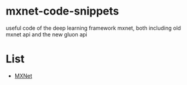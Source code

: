 # mxnet-code-snippets
useful code of the deep learning framework mxnet, both including old mxnet api and the new gluon api


# List

- [MXNet]()
